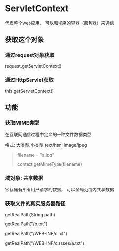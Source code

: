 # ServletContext

代表整个web应用， 可以和程序的容器（服务器）来通信



## 获取这个对象

### 通过request对象获取

request.getServletContext()



### 通过HttpServlet获取

this.getServletContext()



## 功能

### 获取MIME类型

在互联网通信过程中定义的一种文件数据类型

格式: 大类型/小类型  text/html image/jpeg

>filename = "a.jpg"
>
>context.getMimeType(filename)

### 域对象: 共享数据

它存储有所有用户请求的数据， 可以全局范围内共享数据

### 获取文件的真实服务器路径

getRealPath(String path)



getRealPath("/b.txt")

getRealPath("/WEB-INF/c.txt")

getRealPath("/WEB-INF/classes/a.txt")
